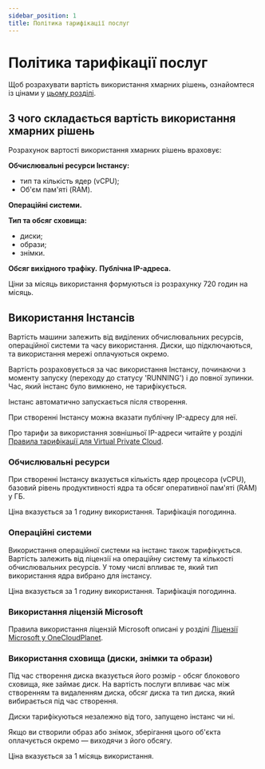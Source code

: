 ```yaml
---
sidebar_position: 1
title: Політика тарифікації послуг
---
```


# Політика тарифікації послуг

Щоб розрахувати вартість використання хмарних рішень, ознайомтеся із цінами у [цьому розділі](https://onecloudplanet.com/prices).

## З чого складається вартість використання хмарних рішень

Розрахунок вартості використання хмарних рішень враховує:

**Обчислювальні ресурси Інстансу:**
- тип та кількість ядер (vCPU);
- Об'єм пам'яті (RAM).

**Операційні системи.**

**Тип та обсяг сховища:**
- диски;
- образи;
- знімки.

**Обсяг вихідного трафіку.**
**Публічна IP-адреса.**

Ціни за місяць використання формуються із розрахунку 720 годин на місяць.

## Використання Інстансів

Вартість машини залежить від виділених обчислювальних ресурсів, операційної системи та часу використання. Диски, що підключаються, та використання мережі оплачуються окремо.

Вартість розраховується за час використання Інстансу, починаючи з моменту запуску (переходу до статусу 'RUNNING') і до повної зупинки. Час, який інстанс було вимкнено, не тарифікується.

Інстанс автоматично запускається після створення.

При створенні Інстансу можна вказати публічну IP-адресу для неї.

Про тарифи за використання зовнішньої IP-адреси читайте у розділі [Правила тарифікації для Virtual Private Cloud](#).

### Обчислювальні ресурси

При створенні Інстансу вказується кількість ядер процесора (vCPU), базовий рівень продуктивності ядра та обсяг оперативної пам'яті (RAM) у ГБ.

Ціна вказується за 1 годину використання. Тарифікація погодинна.

### Операційні системи

Використання операційної системи на інстанс також тарифікується. Вартість залежить від ліцензії на операційну систему та кількості обчислювальних ресурсів. У тому числі впливає те, який тип використання ядра вибрано для інстансу.

Ціна вказується за 1 годину використання. Тарифікація погодинна.

### Використання ліцензій Microsoft

Правила використання ліцензій Microsoft описані у розділі [Ліцензії Microsoft у OneCloudPlanet](#).

### Використання сховища (диски, знімки та образи)

Під час створення диска вказується його розмір - обсяг блокового сховища, яке займає диск. На вартість послуги впливає час між створенням та видаленням диска, обсяг диска та тип диска, який вибирається під час створення.

Диски тарифікуються незалежно від того, запущено інстанс чи ні.

Якщо ви створили образ або знімок, зберігання цього об'єкта оплачується окремо — виходячи з його обсягу.

Ціна вказується за 1 місяць використання.